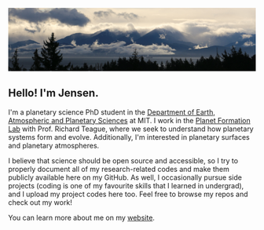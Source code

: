 ![photo of the Olympic Mountains as seen from British Columbia, taken by me](banner.jpg)

## Hello! I'm Jensen.

I'm a planetary science PhD student in the [Department of Earth, Atmospheric and Planetary Sciences](https://eaps.mit.edu/) at MIT. I work in the [Planet Formation Lab](https://pfl.mit.edu/) with Prof. Richard Teague, where we seek to understand how planetary systems form and evolve. Additionally, I'm interested in planetary surfaces and planetary atmospheres.

I believe that science should be open source and accessible, so I try to properly document all of my research-related codes and make them publicly available here on my GitHub. As well, I occasionally pursue side projects (coding is one of my favourite skills that I learned in undergrad), and I upload my project codes here too. Feel free to browse my repos and check out my work!

You can learn more about me on my [website](https://jensenlawrence.github.io).

